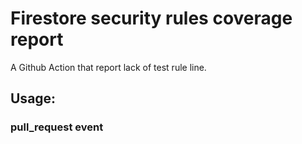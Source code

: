 # Firestore security rules coverage report

A Github Action that report lack of test rule line.

## Usage:
### pull_request event
